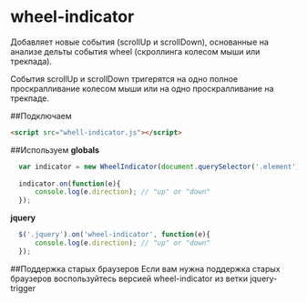 # wheel-indicator
Добавляет новые события (scrollUp и scrollDown), основанные на анализе дельты события wheel (скроллинга колесом мыши или трекпада).

События scrollUp и scrollDown тригерятся на одно полное проскралливание колесом мыши или на одно проскралливание на трекпаде.

##Подключаем
```html
<script src="whell-indicator.js"></script>
```

##Используем
**globals**  
```javascript
  var indicator = new WheelIndicator(document.querySelector('.element'));
  
  indicator.on(function(e){
      console.log(e.direction); // "up" or "down"
  });
```

**jquery**  
```javascript
  $('.jquery').on('wheel-indicator', function(e){
      console.log(e.direction); // "up" or "down"
  });
```

##Поддержка старых браузеров
Если вам нужна поддержка старых браузеров воспользуйтесь версией wheel-indicator из ветки jquery-trigger
